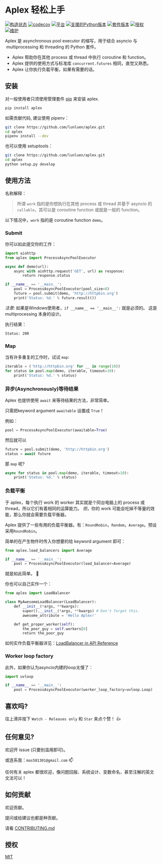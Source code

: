 # Aplex 轻松上手

[![构造状态](https://travis-ci.org/lunluen/aplex.svg?branch=master)](https://travis-ci.org/lunluen/aplex)
[![codecov](https://codecov.io/gh/lunluen/aplex/branch/master/graph/badge.svg)](https://codecov.io/gh/lunluen/aplex)
[![平台](https://img.shields.io/badge/Platform-Windows%20%7C%20Linux-orange.svg)](https://github.com/lunluen/aplex)
[![支援的Python版本](https://img.shields.io/pypi/pyversions/aplex.svg?style=flat)](https://pypi.org/project/aplex/)
[![套件版本](https://img.shields.io/pypi/v/aplex.svg?style=flat)](https://pypi.org/project/aplex/)
[![授权](https://img.shields.io/github/license/lunluen/aplex.svg?style=flat)](https://github.com/lunluen/aplex/blob/master/LICENSE)
[![维护](https://img.shields.io/maintenance/yes/2019.svg?style=flat)](https://github.com/lunluen/aplex)

Aplex 是 asynchronous pool executor 的缩写，用于结合 asyncio 与
 multiprocessing 和 threading 的 Python 套件。

- Aplex 帮助你在其他 process 或 thread 中执行 coroutine 和 function。
- Aplex 提供的使用方式与标准库 `concurrent.futures` 相同，直觉又熟悉。
- Aplex 让你执行负载平衡，如果有需要的话。

## 安装

对一般使用者只须使用管理套件 [pip](https://pypi.org/project/aplex/) 来安装 aplex.

```bash
pip install aplex
```

如需贡献代码, 建议使用 pipenv：

```bash
git clone https://github.com/lunluen/aplex.git
cd aplex
pipenv install --dev
```

也可以使用 setuptools：

```bash
git clone https://github.com/lunluen/aplex.git
cd aplex
python setup.py develop
```

## 使用方法

名称解释：
> 所谓 `work` 指的是你想执行在其他 process 或 thread 并基于 asyncio 的
> `callable`，其可以是 coroutine function 或就是一般的 function。

以下情况中，`work` 指的是 coroutine function `demo`。

### Submit

你可以如此提交你的工作：

```python
import aiohttp
from aplex import ProcessAsyncPoolExecutor

async def demo(url):
    async with aiohttp.request('GET', url) as response:
        return response.status

if __name__ == '__main__':
    pool = ProcessAsyncPoolExecutor(pool_size=8)
    future = pool.submit(demo, 'http://httpbin.org')
    print('Status: %d.' % future.result())
```

*注意*: 如果是Windows使用者，`if __name__ == '__main__':` 就是必须的。
这是 multiprocessing 本身的设计。

执行结果：

```bash
Status: 200
```

### Map

当有许多重复的工作时，试试 `map`:

```python
iterable = ('http://httpbin.org' for __ in range(10))
for status in pool.map(demo, iterable, timeout=10):
    print('Status: %d.' % status)
```

### 异步(Asynchronously)等待结果

Aplex 也提供使用 `await` 来等待结果的方法，非常简单。

只需把keyword argument `awaitable` 设置成 `True`！

例如：

```python
pool = ProcessAsyncPoolExecutor(awaitable=True)
```

然后就可以

```python
future = pool.submit(demo, 'http://httpbin.org')
status = await future
```

那 `map` 呢?

```python
async for status in pool.map(demo, iterable, timeout=10):
    print('Status: %d.' % status)
```

### 负载平衡

于 aplex，每个执行 work 的 worker 其实就是个同台电脑上的 process 或 thread，所以它们有着相同的运算能力。 *但*，你的 work 可能会吃掉不等量的效能，那么你就会需要负载平衡器。

Aplex 提供了一些有用的负载平衡器。有：`RoundRobin`，`Random`，`Average`。预设采用`RoundRobin`。

简单的在产生物件时传入你想要的给 keyword argument 即可：

```python
from aplex.load_balancers import Average

if __name__ == '__main__':
    pool = ProcessAsyncPoolExecutor(load_balancer=Average)
```

就是如此简单。 :100:

你也可以自己实作一个：

```python
from aplex import LoadBalancer

class MyAwesomeLoadBalancer(LoadBalancer):
    def __init__(*args, **kwargs):
        super().__init__(*args, **kwargs) # Don't forget this.
        awesome_attribute = 'Hello Aplex!'

    def get_proper_worker(self):
        the_poor_guy = self.workers[0]
        return the_poor_guy
```

如何实作负载平衡器详见：[LoadBalancer in API Reference](https://aplex.readthedocs.io/en/latest/api.html#module-aplex.load_balancers)

### Worker loop factory

此外，如果你认为asyncio内建的loop太慢了：

```python
import uvloop

if __name__ == '__main__':
    pool = ProcessAsyncPoolExecutor(worker_loop_factory=uvloop.Loop)
```

## 喜欢吗?

往上滑并按下 `Watch - Releases only` 和 `Star` 来点个赞！ :+1:

## 任何意见?

欢迎开 issue (只要别滥用即可)。

或连系我：`mas581301@gmail.com` :mailbox:

任何有关 aplex 都很欢迎，像问题回报、系统设计、变数命名，甚至注解的英文文法可以！

## 如何贡献

欢迎贡献。

提问或给建议也都是种贡献。

请看 [CONTRIBUTING.md](https://github.com/lunluen/aplex/blob/master/CONTRIBUTING.md)

## 授权

[MIT](https://github.com/lunluen/aplex/blob/master/LICENSE)
